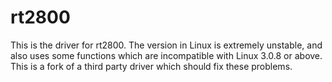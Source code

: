 # rt2800
This is the driver for rt2800. The version in Linux is extremely unstable, and also uses some functions which are incompatible with Linux 3.0.8 or above. This is a fork of a third party driver which should fix these problems.